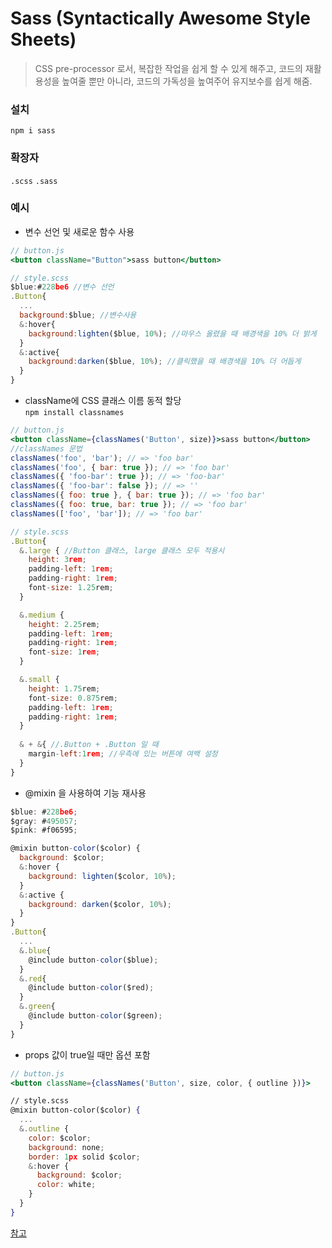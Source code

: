 # Sass (Syntactically Awesome Style Sheets)
> CSS pre-processor 로서, 복잡한 작업을 쉽게 할 수 있게 해주고, 코드의 재활용성을 높여줄 뿐만 아니라, 코드의 가독성을 높여주어 유지보수를 쉽게 해줌.

### 설치
`npm i sass`

### 확장자
`.scss` `.sass`

### 예시
- 변수 선언 및 새로운 함수 사용
```jsx
// button.js
<button className="Button">sass button</button>

// style.scss
$blue:#228be6 //변수 선언
.Button{
  ...
  background:$blue; //변수사용
  &:hover{
    background:lighten($blue, 10%); //마우스 올렸을 때 배경색을 10% 더 밝게
  }
  &:active{
    background:darken($blue, 10%); //클릭했을 때 배경색을 10% 더 어둡게
  }
}
```
- className에 CSS 클래스 이름 동적 할당  
`npm install classnames`
```jsx
// button.js
<button className={classNames('Button', size)}>sass button</button>
//classNames 문법
classNames('foo', 'bar'); // => 'foo bar'
classNames('foo', { bar: true }); // => 'foo bar'
classNames({ 'foo-bar': true }); // => 'foo-bar'
classNames({ 'foo-bar': false }); // => ''
classNames({ foo: true }, { bar: true }); // => 'foo bar'
classNames({ foo: true, bar: true }); // => 'foo bar'
classNames(['foo', 'bar']); // => 'foo bar'

// style.scss
.Button{
  &.large { //Button 클래스, large 클래스 모두 적용시
    height: 3rem;
    padding-left: 1rem;
    padding-right: 1rem;
    font-size: 1.25rem;
  }

  &.medium {
    height: 2.25rem;
    padding-left: 1rem;
    padding-right: 1rem;
    font-size: 1rem;
  }

  &.small {
    height: 1.75rem;
    font-size: 0.875rem;
    padding-left: 1rem;
    padding-right: 1rem;
  }
  
  & + &{ //.Button + .Button 일 때
    margin-left:1rem; //우측에 있는 버튼에 여백 설정
  }
}
```
- @mixin 을 사용하여 기능 재사용
```jsx
$blue: #228be6;
$gray: #495057;
$pink: #f06595;

@mixin button-color($color) {
  background: $color;
  &:hover {
    background: lighten($color, 10%);
  }
  &:active {
    background: darken($color, 10%);
  }
}
.Button{
  ...
  &.blue{
    @include button-color($blue);
  }
  &.red{
    @include button-color($red);
  }
  &.green{
    @include button-color($green);
  }
}
```
- props 값이 true일 때만 옵션 포함
```jsx
// button.js
<button className={classNames('Button', size, color, { outline })}>

// style.scss
@mixin button-color($color) {
  ...
  &.outline {
    color: $color;
    background: none;
    border: 1px solid $color;
    &:hover {
      background: $color;
      color: white;
    }
  }
}
```

[참고](https://react.vlpt.us/styling/01-sass.html)
